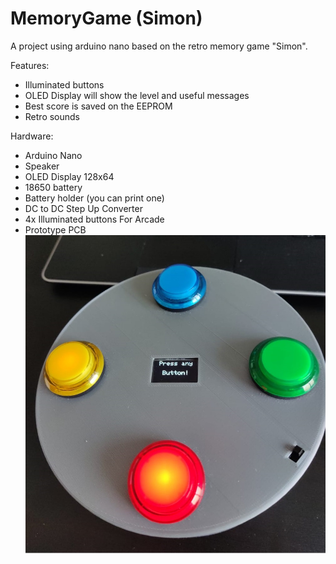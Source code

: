 # MemoryGame (Simon)
A project using arduino nano based on the retro memory game "Simon".

Features:
- Illuminated buttons
- OLED Display will show the level and useful messages 
- Best score is saved on the EEPROM
- Retro sounds

Hardware:
- Arduino Nano
- Speaker
- OLED Display 128x64
- 18650 battery
- Battery holder (you can print one)
- DC to DC Step Up Converter
- 4x Illuminated buttons For Arcade
- Prototype PCB
![alt text](https://github.com/nori0aw/MemoryGame/blob/master/FreeCAD/Momory%20Game%20Top.jpeg)
